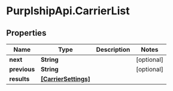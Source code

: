# PurplshipApi.CarrierList

## Properties

Name | Type | Description | Notes
------------ | ------------- | ------------- | -------------
**next** | **String** |  | [optional] 
**previous** | **String** |  | [optional] 
**results** | [**[CarrierSettings]**](CarrierSettings.md) |  | 


